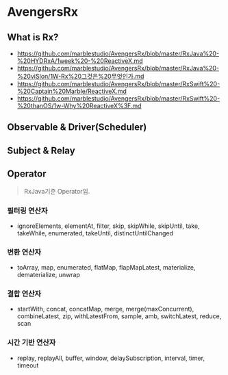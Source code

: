 # AvengersRx

## What is Rx?
- https://github.com/marblestudio/AvengersRx/blob/master/RxJava%20-%20HYDRxA/1week%20-%20ReactiveX.md
- https://github.com/marblestudio/AvengersRx/blob/master/RxJava%20-%20viSIon/1W-Rx%20그것은%20무엇인가.md
- https://github.com/marblestudio/AvengersRx/blob/master/RxSwift%20-%20Captain%20Marble/ReactiveX.md
- https://github.com/marblestudio/AvengersRx/blob/master/RxSwift%20-%20thanOS/1w-Why%20ReactiveX%3F.md

## Observable & Driver(Scheduler)

## Subject & Relay

## Operator
> RxJava기준 Operator임. 
###  필터링 연산자
- ignoreElements, elementAt, filter, skip, skipWhile, skipUntil, take, takeWhile, enumerated, takeUntil, distinctUntilChanged

### 변환 연산자
- toArray, map, enumerated, flatMap, flapMapLatest, materialize, dematerialize, unwrap

### 결합 연산자
- startWith, concat, concatMap, merge, merge(maxConcurrent), combineLatest, zip, withLatestFrom, sample, amb, switchLatest, reduce, scan

### 시간 기반 연산자
- replay, replayAll, buffer, window, delaySubscription, interval, timer, timeout
